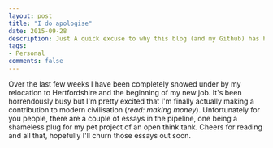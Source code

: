 ```yaml
---
layout: post
title: "I do apologise"
date: 2015-09-28
description: Just A quick excuse to why this blog (and my Github) has been rather stationary for a little to long.
tags:
- Personal
comments: false
---
```


Over the last few weeks I have been completely snowed under by my relocation to Hertfordshire and the beginning of my new job. It's been horrendously busy but I'm pretty excited that I'm finally actually making a contribution to modern civilisation (*read: making money*). Unfortunately for you people, there are a couple of essays in the pipeline, one being a shameless plug for my pet project of an open think tank. Cheers for reading and all that, hopefully I'll churn those essays out soon.
